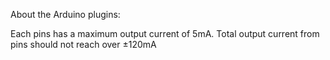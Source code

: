 About the Arduino plugins:

Each pins has a maximum output current of 5mA. Total output current from pins should not reach over ±120mA
